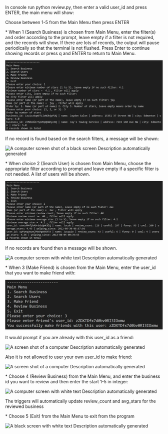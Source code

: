 In console run python review.py, then enter a valid user_id and press ENTER,
the main menu will show:

Choose between 1-5 from the Main Menu then press ENTER

\* When 1 (Search Business) is chosen from Main Menu, enter the
filter(s) and order according to the prompt, leave empty if a filter is
not required, and the records will show. If there are lots of records,
the output will pause periodically so that the terminal is not flushed.
Press Enter to continue showing records or press q and ENTER to return
to Main Menu.

![](./mdimages/media/image2.png)

If no record is found based on the search filters, a message will be
shown:

![A computer screen shot of a black screen Description automatically
generated](./mdimages/media/image3.png)

\* When choice 2 (Search User) is chosen from Main Menu, choose the
appropriate filter according to prompt and leave empty if a specific
filter is not needed. A list of users will be shown.

![](./mdimages/media/image4.png)

If no records are found then a message will be shown.

![A computer screen with white text Description automatically
generated](./mdimages/media/image5.png)

\* When 3 (Make Friend) is chosen from the Main Menu, enter the user_id
that you want to make friend with:

![](./mdimages/media/image6.png)

It would prompt if you are already with this user_id as a friend:

![A screen shot of a computer Description automatically
generated](./mdimages/media/image7.png)

Also it is not allowed to user your own user_id to make friend:

![A screen shot of a computer Description automatically
generated](./mdimages/media/image8.png)

\* Choose 4 (Review Business) from the Main Menu, and enter the business
id you want to review and then enter the start 1-5 in integer:

![A computer screen with white text Description automatically
generated](./mdimages/media/image9.png)

The triggers will automatically update review_count and avg_stars for
the reviewed business

\* Choose 5 (Exit) from the Main Menu to exit from the program

![A black screen with white text Description automatically
generated](./mdimages/media/image10.png)
